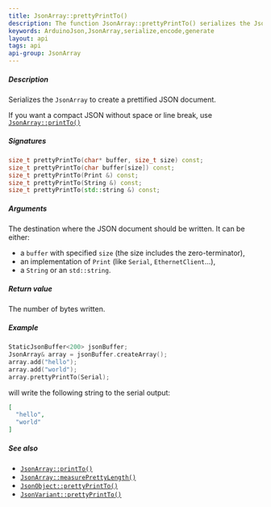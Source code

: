 ```yaml
---
title: JsonArray::prettyPrintTo()
description: The function JsonArray::prettyPrintTo() serializes the JsonArray:to create a prettified JSON document.
keywords: ArduinoJson,JsonArray,serialize,encode,generate
layout: api
tags: api
api-group: JsonArray
---
```


##### Description

Serializes the `JsonArray` to create a prettified JSON document.

If you want a compact JSON without space or line break, use [`JsonArray::printTo()`]({{site.baseurl}}/api/jsonarray/printto/)

##### Signatures

```c++
size_t prettyPrintTo(char* buffer, size_t size) const;
size_t prettyPrintTo(char buffer[size]) const;
size_t prettyPrintTo(Print &) const;
size_t prettyPrintTo(String &) const;
size_t prettyPrintTo(std::string &) const;
```

##### Arguments

The destination where the JSON document should be written.
It can be either:

* a `buffer` with specified `size` (the size includes the zero-terminator),
* an implementation of `Print` (like `Serial`, `EthernetClient`...),
* a `String` or an `std::string`.

##### Return value

The number of bytes written.

##### Example

```c++
StaticJsonBuffer<200> jsonBuffer;
JsonArray& array = jsonBuffer.createArray();
array.add("hello");
array.add("world");
array.prettyPrintTo(Serial);
```

will write the following string to the serial output:

```json
[
  "hello",
  "world"
]
```

##### See also

* [`JsonArray::printTo()`]({{site.baseurl}}/api/jsonarray/printto/)
* [`JsonArray::measurePrettyLength()`]({{site.baseurl}}/api/jsonarray/measureprettylength/)
* [`JsonObject::prettyPrintTo()`]({{site.baseurl}}/api/jsonobject/prettyprintto/)
* [`JsonVariant::prettyPrintTo()`]({{site.baseurl}}/api/jsonvariant/prettyprintto/)
